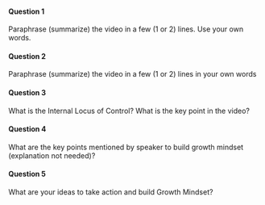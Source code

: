 #### Question 1
Paraphrase (summarize) the video in a few (1 or 2) lines. Use your own words.

#### Question 2
Paraphrase (summarize) the video in a few (1 or 2) lines in your own words

#### Question 3
What is the Internal Locus of Control? What is the key point in the video?

#### Question 4
What are the key points mentioned by speaker to build growth mindset (explanation not needed)?

#### Question 5
What are your ideas to take action and build Growth Mindset?
